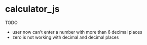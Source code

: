 # calculator_js


TODO
+ user now can't enter a number with more than 6 decimal places
+ zero is not working with decimal and decimal places